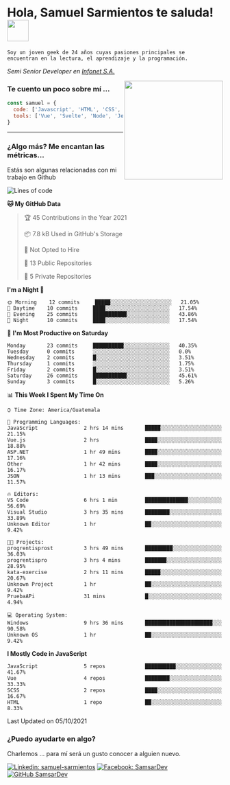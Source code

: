 <h1>Hola, Samuel Sarmientos te saluda! <img src="https://media.giphy.com/media/ZEOAnq3ockGojO0E7n/giphy.gif" width="50"></h1>
<code>Soy un joven geek de 24 años cuyas pasiones principales se
encuentran en la lectura, el aprendizaje y la programación.</code>
<br>
<p><em>Semi Senior Developer en <a href="https://www.progrentis.com/">Infonet S.A.</a>
</em></p>
<img align='right' src="https://media.giphy.com/media/du3J3cXyzhj75IOgvA/giphy.gif" width="230">

### Te cuento un poco sobre mí ...

```javascript
const samuel = {
  code: ['Javascript', 'HTML', 'CSS', 'SASS', 'Python', 'C#'],
  tools: ['Vue', 'Svelte', 'Node', 'Jest', 'Strapi']
}
```
---

### ¿Algo más? Me encantan las métricas...
Estás son algunas relacionadas con mi trabajo en Github

<!--START_SECTION:waka-->
![Lines of code](https://img.shields.io/badge/From%20Hello%20World%20I%27ve%20Written-104662%20lines%20of%20code-blue)

**🐱 My GitHub Data** 

> 🏆 45 Contributions in the Year 2021
 > 
> 📦 7.8 kB Used in GitHub's Storage 
 > 
> 🚫 Not Opted to Hire
 > 
> 📜 13 Public Repositories 
 > 
> 🔑 5 Private Repositories  
 > 
**I'm a Night 🦉** 

```text
🌞 Morning    12 commits     █████░░░░░░░░░░░░░░░░░░░░   21.05% 
🌆 Daytime    10 commits     ████░░░░░░░░░░░░░░░░░░░░░   17.54% 
🌃 Evening    25 commits     ███████████░░░░░░░░░░░░░░   43.86% 
🌙 Night      10 commits     ████░░░░░░░░░░░░░░░░░░░░░   17.54%

```
📅 **I'm Most Productive on Saturday** 

```text
Monday       23 commits     ██████████░░░░░░░░░░░░░░░   40.35% 
Tuesday      0 commits      ░░░░░░░░░░░░░░░░░░░░░░░░░   0.0% 
Wednesday    2 commits      █░░░░░░░░░░░░░░░░░░░░░░░░   3.51% 
Thursday     1 commits      ░░░░░░░░░░░░░░░░░░░░░░░░░   1.75% 
Friday       2 commits      █░░░░░░░░░░░░░░░░░░░░░░░░   3.51% 
Saturday     26 commits     ███████████░░░░░░░░░░░░░░   45.61% 
Sunday       3 commits      █░░░░░░░░░░░░░░░░░░░░░░░░   5.26%

```


📊 **This Week I Spent My Time On** 

```text
⌚︎ Time Zone: America/Guatemala

💬 Programming Languages: 
JavaScript               2 hrs 14 mins       █████░░░░░░░░░░░░░░░░░░░░   21.15% 
Vue.js                   2 hrs               ████░░░░░░░░░░░░░░░░░░░░░   18.88% 
ASP.NET                  1 hr 49 mins        ████░░░░░░░░░░░░░░░░░░░░░   17.16% 
Other                    1 hr 42 mins        ████░░░░░░░░░░░░░░░░░░░░░   16.17% 
JSON                     1 hr 13 mins        ███░░░░░░░░░░░░░░░░░░░░░░   11.57%

🔥 Editors: 
VS Code                  6 hrs 1 min         ██████████████░░░░░░░░░░░   56.69% 
Visual Studio            3 hrs 35 mins       ████████░░░░░░░░░░░░░░░░░   33.89% 
Unknown Editor           1 hr                ██░░░░░░░░░░░░░░░░░░░░░░░   9.42%

🐱‍💻 Projects: 
progrentisprost          3 hrs 49 mins       █████████░░░░░░░░░░░░░░░░   36.03% 
progrentispro            3 hrs 4 mins        ███████░░░░░░░░░░░░░░░░░░   28.95% 
kata-exercise            2 hrs 11 mins       █████░░░░░░░░░░░░░░░░░░░░   20.67% 
Unknown Project          1 hr                ██░░░░░░░░░░░░░░░░░░░░░░░   9.42% 
PruebaAPi                31 mins             █░░░░░░░░░░░░░░░░░░░░░░░░   4.94%

💻 Operating System: 
Windows                  9 hrs 36 mins       ██████████████████████░░░   90.58% 
Unknown OS               1 hr                ██░░░░░░░░░░░░░░░░░░░░░░░   9.42%

```

**I Mostly Code in JavaScript** 

```text
JavaScript               5 repos             ██████████░░░░░░░░░░░░░░░   41.67% 
Vue                      4 repos             ████████░░░░░░░░░░░░░░░░░   33.33% 
SCSS                     2 repos             ████░░░░░░░░░░░░░░░░░░░░░   16.67% 
HTML                     1 repo              ██░░░░░░░░░░░░░░░░░░░░░░░   8.33%

```



 Last Updated on 05/10/2021
<!--END_SECTION:waka-->

### ¿Puedo ayudarte en algo?
Charlemos ... para mí será un gusto conocer a alguien nuevo.

[![Linkedin: samuel-sarmientos](https://img.shields.io/badge/-Samuel%20Sarmientos-blue?style=flat-square&logo=Linkedin&logoColor=white)](https://www.linkedin.com/in/samuel-sarmientos)
[![Facebook: SamsarDev](https://img.shields.io/badge/-SamsarDev-white?style=flat-square&logo=Facebook)](https://www.facebook.com/Samsar.Dev)
[![GitHub SamsarDev](https://img.shields.io/github/followers/SamsarDev?label=follow&style=social)](https://github.com/SamsarDev)
